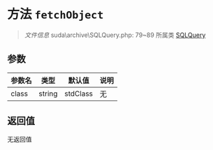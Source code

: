 # 方法 `fetchObject`

> *文件信息* suda\archive\SQLQuery.php: 79~89
> 所属类 [SQLQuery](../SQLQuery.md)




## 参数


| 参数名 | 类型 | 默认值 | 说明 |
|--------|-----|-------|-------|
| class |  string | stdClass | 无 |



## 返回值

无返回值
